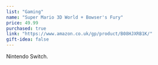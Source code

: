 ```yaml
---
list: "Gaming"
name: "Super Mario 3D World + Bowser's Fury"
price: 49.99
purchased: true
link: "https://www.amazon.co.uk/gp/product/B08HJXRB1K/"
gift-idea: false
---
```

Nintendo Switch.